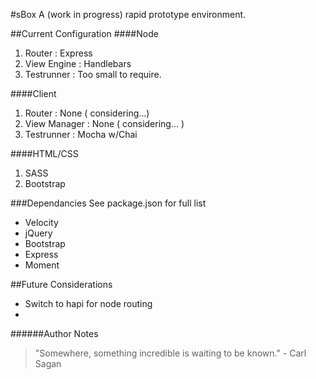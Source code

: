 
#sBox
A (work in progress) rapid prototype environment.

##Current Configuration
####Node
1. Router : Express
2. View Engine : Handlebars
3. Testrunner : Too small to require.

####Client
1. Router : None ( considering...)
2. View Manager : None ( considering... )
3. Testrunner : Mocha w/Chai

####HTML/CSS
1. SASS
2. Bootstrap

###Dependancies
See package.json for full list
+ Velocity
+ jQuery
+ Bootstrap
+ Express
+ Moment

##Future Considerations
+ Switch to hapi for node routing
+ 

######Author Notes
> "Somewhere, something incredible is waiting to be known." - Carl Sagan